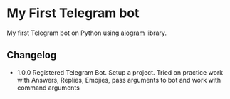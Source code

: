 # My First Telegram bot

My first Telegram bot on Python using [aiogram](https://pypi.org/project/aiogram/) library.

## Changelog

- 1.0.0 Registered Telegram Bot. Setup a project. Tried on practice work with Answers, Replies, Emojies, pass arguments to bot and work with command arguments
